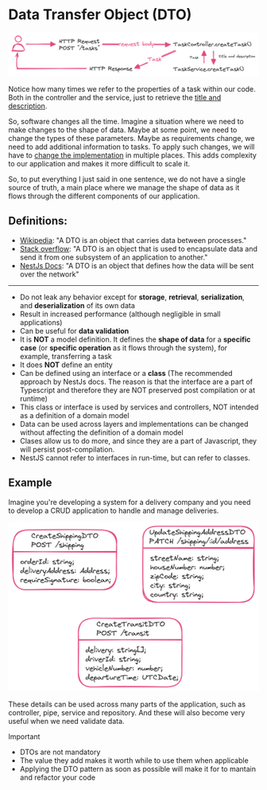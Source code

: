 # Data Transfer Object (DTO)

![DTO](./images/dto.png)

Notice how many times we refer to the properties of a task within our code. Both in the controller and the service, just to retrieve the <ins>title and description</ins>.

So, software changes all the time. Imagine a situation where we need to make changes to the shape of data. Maybe at some point, we need to change the types of these parameters. Maybe as requirements change, we need to add additional information to tasks. To apply such changes, we will have to <ins>change the implementation</ins> in multiple places. This adds complexity to our application and makes it more difficult to scale it.

So, to put everything I just said in one sentence, we do not have a single source of truth, a main place where we manage the shape of data as it flows through the different components of our application.

## Definitions:

  - <ins>[Wikipedia](https://en.wikipedia.org/wiki/Data_transfer_object)</ins>: "A DTO is an object that carries data between processes."
  - <ins>[Stack overflow](https://stackoverflow.com/a/1058186/12151113)</ins>: "A DTO is an object that is used to encapsulate data and send it from one subsystem of an application to another."
  - <ins>NestJs Docs</ins>: "A DTO is an object that defines how the data will be sent over the network"
---

- Do not leak any behavior except for **storage**, **retrieval**, **serialization**, and **deserialization** of its own data
- Result in increased performance (although negligible in small applications)
- Can be useful for **data validation**
- It is **NOT** a model definition. It defines the **shape of data** for a **specific case** (or **specific operation** as it flows through the system), for example, transferring a task
- It does **NOT** define an entity
- Can be defined using an interface or a **class** (The recommended approach by NestJs docs. The reason is that the interface are a part of Typescript and therefore they are NOT preserved post compilation or at runtime)
- This class or interface is used by services and controllers, NOT intended as a definition of a domain model
- Data can be used across layers and implementations can be changed without affecting the definition of a domain model
- Clases allow us to do more, and since they are a part of Javascript, they will persist post-compilation.
- NestJS cannot refer to interfaces in run-time, but can refer to classes.

## Example

Imagine you're developing a system for a delivery company and you need to develop a CRUD application to handle and manage deliveries.

![DTO Example](./images/dto-example.png)

These details can be used across many parts of the application, such as controller, pipe, service and repository. And these will also become very useful when we need validate data.

> [!IMPORTANT]
> - DTOs are not mandatory
> - The value they add makes it worth while to use them when applicable
> - Applying the DTO pattern as soon as possible will make it for to mantain and refactor your code
